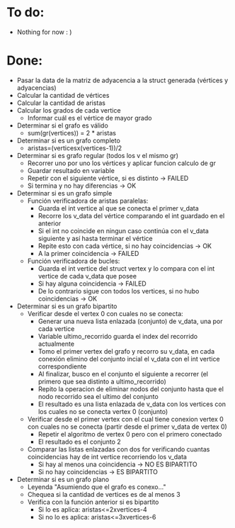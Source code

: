 # To do:
* Nothing for now : )

# Done:
* Pasar la data de la matriz de adyacencia a la struct generada (vértices y adyacencias)
* Calcular la cantidad de vértices
* Calcular la cantidad de aristas
* Calcular los grados de cada vertice
    * Informar cuál es el vértice de mayor grado
* Determinar si el grafo es válido
    * sum(gr(vertices)) = 2 * aristas
* Determinar si es un grafo completo
    * aristas=(verticesx(vertices-1))/2
* Determinar si es grafo regular (todos los v el mismo gr)
    * Recorrer uno por uno los vértices y aplicar funcion calculo de gr
    * Guardar resultado en variable
    * Repetir con el siguiente vértice, si es distinto -> FAILED
    * Si termina y no hay diferencias -> OK
* Determinar si es un grafo simple
    * Función verificadora de aristas paralelas:
        * Guarda el int vertice al que se conecta el primer v_data
        * Recorre los v_data del vértice comparando el int guardado en el anterior
        * Si el int no coincide en ningun caso continúa con el v_data siguiente y así hasta terminar el vértice
        * Repite esto con cada vértice, si no hay coincidencias -> OK
        * A la primer coincidencia -> FAILED
    * Función verificadora de bucles:
        * Guarda el int vertice del struct vertex y lo compara con el int vertice de cada v_data que posee
        * Si hay alguna coincidencia -> FAILED
        * De lo contrario sigue con todos los vertices, si no hubo coincidencias -> OK
* Determinar si es un grafo bipartito
    * Verificar desde el vertex 0 con cuales no se conecta:
        * Generar una nueva lista enlazada (conjunto) de v_data, una por cada vertice
        * Variable ultimo_recorrido guarda el index del recorrido actualmente
        * Tomo el primer vertex del grafo y recorro su v_data, en cada conexión elimino del conjunto incial el v_data con el int vertice correspondiente
        * Al finalizar, busco en el conjunto el siguiente a recorrer (el primero que sea distinto a ultimo_recorrido)
        * Repito la operacion de eliminar nodos del conjunto hasta que el nodo recorrido sea el ultimo del conjunto
        * El resultado es una lista enlazada de v_data con los vertices con los cuales no se conecta vertex 0 (conjunto)
    * Verificar desde el primer vertex con el cual tiene conexion vertex 0 con cuales no se conecta (partir desde el primer v_data de vertex 0)
        * Repetir el algoritmo de vertex 0 pero con el primero conectado
        * El resultado es el conjunto 2
    * Comparar las listas enlazadas con dos for verificando cuantas coincidencias hay de int vertice recorriendo los v_data
        * Si hay al menos una coincidencia -> NO ES BIPARTITO
        * Si no hay coincidencias -> ES BIPARTITO
* Determinar si es un grafo plano
    * Leyenda "Asumiendo que el grafo es conexo..."
    * Chequea si la cantidad de vertices es de al menos 3
    * Verifica con la función anterior si es bipartito
        * Si lo es aplica: aristas<=2xvertices-4
        * Si no lo es aplica: aristas<=3xvertices-6
